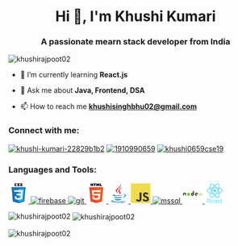 <h1 align="center">Hi 👋, I'm Khushi Kumari</h1>
<h3 align="center">A passionate mearn stack developer from India</h3>
<!-- <img  align = "right" alt="coding" width="400" src=""/> -->
<p align="left"> <img src="https://komarev.com/ghpvc/?username=khushirajpoot02&label=Profile%20views&color=0e75b6&style=flat" alt="khushirajpoot02" /> </p>

- 🌱 I’m currently learning **React.js**

- 💬 Ask me about **Java, Frontend, DSA**

- 📫 How to reach me **khushisinghbhu02@gmail.com**

<h3 align="left">Connect with me:</h3>
<p align="left">
<a href="https://linkedin.com/in/khushi-kumari-22829b1b2" target="blank"><img align="center" src="https://raw.githubusercontent.com/rahuldkjain/github-profile-readme-generator/master/src/images/icons/Social/linked-in-alt.svg" alt="khushi-kumari-22829b1b2" height="30" width="40" /></a>
<a href="https://www.leetcode.com/1910990659" target="blank"><img align="center" src="https://raw.githubusercontent.com/rahuldkjain/github-profile-readme-generator/master/src/images/icons/Social/leet-code.svg" alt="1910990659" height="30" width="40" /></a>
<a href="https://auth.geeksforgeeks.org/user/khushi0659cse19" target="blank"><img align="center" src="https://raw.githubusercontent.com/rahuldkjain/github-profile-readme-generator/master/src/images/icons/Social/geeks-for-geeks.svg" alt="khushi0659cse19" height="30" width="40" /></a>
</p>

<h3 align="left">Languages and Tools:</h3>
<p align="left"> <a href="https://www.w3schools.com/css/" target="_blank" rel="noreferrer"> <img src="https://raw.githubusercontent.com/devicons/devicon/master/icons/css3/css3-original-wordmark.svg" alt="css3" width="40" height="40"/> </a> <a href="https://firebase.google.com/" target="_blank" rel="noreferrer"> <img src="https://www.vectorlogo.zone/logos/firebase/firebase-icon.svg" alt="firebase" width="40" height="40"/> </a> <a href="https://git-scm.com/" target="_blank" rel="noreferrer"> <img src="https://www.vectorlogo.zone/logos/git-scm/git-scm-icon.svg" alt="git" width="40" height="40"/> </a> <a href="https://www.w3.org/html/" target="_blank" rel="noreferrer"> <img src="https://raw.githubusercontent.com/devicons/devicon/master/icons/html5/html5-original-wordmark.svg" alt="html5" width="40" height="40"/> </a> <a href="https://www.java.com" target="_blank" rel="noreferrer"> <img src="https://raw.githubusercontent.com/devicons/devicon/master/icons/java/java-original.svg" alt="java" width="40" height="40"/> </a> <a href="https://developer.mozilla.org/en-US/docs/Web/JavaScript" target="_blank" rel="noreferrer"> <img src="https://raw.githubusercontent.com/devicons/devicon/master/icons/javascript/javascript-original.svg" alt="javascript" width="40" height="40"/> </a> <a href="https://www.microsoft.com/en-us/sql-server" target="_blank" rel="noreferrer"> <img src="https://www.svgrepo.com/show/303229/microsoft-sql-server-logo.svg" alt="mssql" width="40" height="40"/> </a> <a href="https://nodejs.org" target="_blank" rel="noreferrer"> <img src="https://raw.githubusercontent.com/devicons/devicon/master/icons/nodejs/nodejs-original-wordmark.svg" alt="nodejs" width="40" height="40"/> </a> <a href="https://reactjs.org/" target="_blank" rel="noreferrer"> <img src="https://raw.githubusercontent.com/devicons/devicon/master/icons/react/react-original-wordmark.svg" alt="react" width="40" height="40"/> </a> </p>

<p><img align="left" src="https://github-readme-stats.vercel.app/api/top-langs?username=khushirajpoot02&show_icons=true&locale=en&layout=compact" alt="khushirajpoot02" /></p>

<p>&nbsp;<img align="center" src="https://github-readme-stats.vercel.app/api?username=khushirajpoot02&show_icons=true&locale=en" alt="khushirajpoot02" /></p>

<p><img align="center" src="https://github-readme-streak-stats.herokuapp.com/?user=khushirajpoot02&" alt="khushirajpoot02" /></p>
